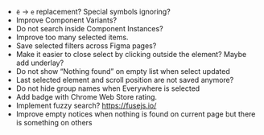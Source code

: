 - `ё` → `е` replacement? Special symbols ignoring?
- Improve Component Variants?
- Do not search inside Component Instances?
- Improve too many selected items.
- Save selected filters across Figma pages?
- Make it easier to close select by clicking outside the element? Maybe add underlay?
- Do not show “Nothing found” on empty list when select updated
- Last selected element and scroll position are not saved anymore?
- Do not hide group names when Everywhere is selected
- Add badge with Chrome Web Store rating.
- Implement fuzzy search? https://fusejs.io/
- Improve empty notices when nothing is found on current page but there is something on others
